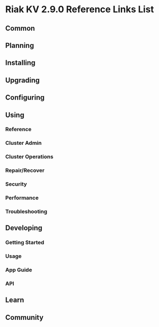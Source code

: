 
# Riak KV 2.9.0 Reference Links List

## Common

[downloads]: {{<baseurl>}}riak/kv/2.9.0p5/downloads/
[install index]: {{<baseurl>}}riak/kv/2.9.0p5/setup/installing
[upgrade index]: {{<baseurl>}}riak/kv/2.9.0p5/upgrading
[plan index]: {{<baseurl>}}riak/kv/2.9.0p5/planning
[config index]: {{<baseurl>}}riak/2.9.0p5/using/configuring/
[config reference]: {{<baseurl>}}riak/kv/2.9.0p5/configuring/reference/
[manage index]: {{<baseurl>}}riak/kv/2.9.0p5/using/managing
[performance index]: {{<baseurl>}}riak/kv/2.9.0p5/using/performance
[glossary vnode]: {{<baseurl>}}riak/kv/2.9.0p5/learn/glossary/#vnode
[contact basho]: https://www.tiot.jp/en/about-us/contact-us/

## Planning

[plan index]: {{<baseurl>}}riak/kv/2.9.0p5/setup/planning
[plan start]: {{<baseurl>}}riak/kv/2.9.0p5/setup/planning/start
[plan backend]: {{<baseurl>}}riak/kv/2.9.0p5/setup/planning/backend
[plan backend bitcask]: {{<baseurl>}}riak/kv/2.9.0p5/setup/planning/backend/bitcask
[plan backend leveldb]: {{<baseurl>}}riak/kv/2.9.0p5/setup/planning/backend/leveldb
[plan backend leveled]: {{<baseurl>}}riak/kv/2.9.0p5/setup/planning/backend/leveled
[plan backend memory]: {{<baseurl>}}riak/kv/2.9.0p5/setup/planning/backend/memory
[plan backend multi]: {{<baseurl>}}riak/kv/2.9.0p5/setup/planning/backend/multi
[plan cluster capacity]: {{<baseurl>}}riak/kv/2.9.0p5/setup/planning/cluster-capacity
[plan bitcask capacity]: {{<baseurl>}}riak/kv/2.9.0p5/setup/planning/bitcask-capacity-calc
[plan best practices]: {{<baseurl>}}riak/kv/2.9.0p5/setup/planning/best-practices
[plan future]: {{<baseurl>}}riak/kv/2.9.0p5/setup/planning/future

## Installing

[install index]: {{<baseurl>}}riak/kv/2.9.0p5/setup/installing
[install aws]: {{<baseurl>}}riak/kv/2.9.0p5/setup/installing/amazon-web-services
[install debian & ubuntu]: {{<baseurl>}}riak/kv/2.9.0p5/setup/installing/debian-ubuntu
[install freebsd]: {{<baseurl>}}riak/kv/2.9.0p5/setup/installing/freebsd
[install mac osx]: {{<baseurl>}}riak/kv/2.9.0p5/setup/installing/mac-osx
[install rhel & centos]: {{<baseurl>}}riak/kv/2.9.0p5/setup/installing/rhel-centos
[install smartos]: {{<baseurl>}}riak/kv/2.9.0p5/setup/installing/smartos
[install solaris]: {{<baseurl>}}riak/kv/2.9.0p5/setup/installing/solaris
[install suse]: {{<baseurl>}}riak/kv/2.9.0p5/setup/installing/suse
[install windows azure]: {{<baseurl>}}riak/kv/2.9.0p5/setup/installing/windows-azure

[install source index]: {{<baseurl>}}riak/kv/2.9.0p5/setup/installing/source
[install source erlang]: {{<baseurl>}}riak/kv/2.9.0p5/setup/installing/source/erlang
[install source jvm]: {{<baseurl>}}riak/kv/2.9.0p5/setup/installing/source/jvm

[install verify]: {{<baseurl>}}riak/kv/2.9.0p5/setup/installing/verify

## Upgrading

[upgrade index]: {{<baseurl>}}riak/kv/2.9.0p5/setup/upgrading
[upgrade checklist]: {{<baseurl>}}riak/kv/2.9.0p5/setup/upgrading/checklist
[upgrade version]: {{<baseurl>}}riak/kv/2.9.0p5/setup/upgrading/version
[upgrade cluster]: {{<baseurl>}}riak/kv/2.9.0p5/setup/upgrading/cluster
[upgrade mdc]: {{<baseurl>}}riak/kv/2.9.0p5/setup/upgrading/multi-datacenter
[upgrade downgrade]: {{<baseurl>}}riak/kv/2.9.0p5/setup/downgrade

## Configuring

[config index]: {{<baseurl>}}riak/kv/2.9.0p5/configuring
[config basic]: {{<baseurl>}}riak/kv/2.9.0p5/configuring/basic
[config backend]: {{<baseurl>}}riak/kv/2.9.0p5/configuring/backend
[config manage]: {{<baseurl>}}riak/kv/2.9.0p5/configuring/managing
[config reference]: {{<baseurl>}}riak/kv/2.9.0p5/configuring/reference/
[config strong consistency]: {{<baseurl>}}riak/kv/2.9.0p5/configuring/strong-consistency
[config load balance]: {{<baseurl>}}riak/kv/2.9.0p5/configuring/load-balancing-proxy
[config mapreduce]: {{<baseurl>}}riak/kv/2.9.0p5/configuring/mapreduce
[config search]: {{<baseurl>}}riak/kv/2.9.0p5/configuring/search/

[config v3 mdc]: {{<baseurl>}}riak/kv/2.9.0p5/configuring/v3-multi-datacenter
[config v3 nat]: {{<baseurl>}}riak/kv/2.9.0p5/configuring/v3-multi-datacenter/nat
[config v3 quickstart]: {{<baseurl>}}riak/kv/2.9.0p5/configuring/v3-multi-datacenter/quick-start
[config v3 ssl]: {{<baseurl>}}riak/kv/2.9.0p5/configuring/v3-multi-datacenter/ssl

[config v2 mdc]: {{<baseurl>}}riak/kv/2.9.0p5/configuring/v2-multi-datacenter
[config v2 nat]: {{<baseurl>}}riak/kv/2.9.0p5/configuring/v2-multi-datacenter/nat
[config v2 quickstart]: {{<baseurl>}}riak/kv/2.9.0p5/configuring/v2-multi-datacenter/quick-start
[config v2 ssl]: {{<baseurl>}}riak/kv/2.9.0p5/configuring/v2-multi-datacenter/ssl

## Using

[use index]: {{<baseurl>}}riak/kv/2.9.0p5/using/
[use admin commands]: {{<baseurl>}}riak/kv/2.9.0p5/using/cluster-admin-commands
[use running cluster]: {{<baseurl>}}riak/kv/2.9.0p5/using/running-a-cluster

### Reference

[use ref custom code]: {{<baseurl>}}riak/kv/2.9.0p5/using/reference/custom-code
[use ref handoff]: {{<baseurl>}}riak/kv/2.9.0p5/using/reference/handoff
[use ref monitoring]: {{<baseurl>}}riak/kv/2.9.0p5/using/reference/statistics-monitoring
[use ref search]: {{<baseurl>}}riak/kv/2.9.0p5/using/reference/search
[use ref 2i]: {{<baseurl>}}riak/kv/2.9.0p5/using/reference/secondary-indexes
[use ref snmp]: {{<baseurl>}}riak/kv/2.9.0p5/using/reference/snmp
[use ref strong consistency]: {{<baseurl>}}riak/kv/2.9.0p5/using/reference/strong-consistency
[use ref jmx]: {{<baseurl>}}riak/kv/2.9.0p5/using/reference/jmx
[use ref obj del]: {{<baseurl>}}riak/kv/2.9.0p5/using/reference/object-deletion/
[use ref v3 mdc]: {{<baseurl>}}riak/kv/2.9.0p5/using/reference/v3-multi-datacenter
[use ref v2 mdc]: {{<baseurl>}}riak/kv/2.9.0p5/using/reference/v2-multi-datacenter

### Cluster Admin

[use admin index]: {{<baseurl>}}riak/kv/2.9.0p5/using/admin/
[use admin commands]: {{<baseurl>}}riak/kv/2.9.0p5/using/admin/commands/
[use admin riak cli]: {{<baseurl>}}riak/kv/2.9.0p5/using/admin/riak-cli/
[use admin riak-admin]: {{<baseurl>}}riak/kv/2.9.0p5/using/admin/riak-admin/
[use admin riak control]: {{<baseurl>}}riak/kv/2.9.0p5/using/admin/riak-control/

### Cluster Operations

[cluster ops add remove node]: {{<baseurl>}}riak/kv/2.9.0p5/using/cluster-operations/adding-removing-nodes
[cluster ops inspect node]: {{<baseurl>}}riak/kv/2.9.0p5/using/cluster-operations/inspecting-node
[cluster ops change info]: {{<baseurl>}}riak/kv/2.9.0p5/using/cluster-operations/changing-cluster-info
[cluster ops load balance]: {{<baseurl>}}riak/kv/2.9.0p5/configuring/load-balancing-proxy
[cluster ops bucket types]: {{<baseurl>}}riak/kv/2.9.0p5/using/cluster-operations/bucket-types
[cluster ops handoff]: {{<baseurl>}}riak/kv/2.9.0p5/using/cluster-operations/handoff
[cluster ops log]: {{<baseurl>}}riak/kv/2.9.0p5/using/cluster-operations/logging
[cluster ops obj del]: {{<baseurl>}}riak/kv/2.9.0p5/using/reference/object-deletion
[cluster ops backup]: {{<baseurl>}}riak/kv/2.9.0p5/using/cluster-operations/backing-up
[cluster ops mdc]: {{<baseurl>}}riak/kv/2.9.0p5/using/cluster-operations/v3-multi-datacenter
[cluster ops strong consistency]: {{<baseurl>}}riak/kv/2.9.0p5/using/cluster-operations/strong-consistency
[cluster ops 2i]: {{<baseurl>}}riak/kv/2.9.0p5/using/reference/secondary-indexes
[cluster ops v3 mdc]: {{<baseurl>}}riak/kv/2.9.0p5/using/cluster-operations/v3-multi-datacenter
[cluster ops v2 mdc]: {{<baseurl>}}riak/kv/2.9.0p5/using/cluster-operations/v2-multi-datacenter

### Repair/Recover

[repair recover index]: {{<baseurl>}}riak/kv/2.9.0p5/using/repair-recovery
[repair recover index]: {{<baseurl>}}riak/kv/2.9.0p5/using/repair-recovery/failure-recovery/

### Security

[security index]: {{<baseurl>}}riak/kv/2.9.0p5/using/security/
[security basics]: {{<baseurl>}}riak/kv/2.9.0p5/using/security/basics
[security managing]: {{<baseurl>}}riak/kv/2.9.0p5/using/security/managing-sources/

### Performance

[perf index]: {{<baseurl>}}riak/kv/2.9.0p5/using/performance/
[perf benchmark]: {{<baseurl>}}riak/kv/2.9.0p5/using/performance/benchmarking
[perf open files]: {{<baseurl>}}riak/kv/2.9.0p5/using/performance/open-files-limit/
[perf erlang]: {{<baseurl>}}riak/kv/2.9.0p5/using/performance/erlang
[perf aws]: {{<baseurl>}}riak/kv/2.9.0p5/using/performance/amazon-web-services
[perf latency checklist]: {{<baseurl>}}riak/kv/2.9.0p5/using/performance/latency-reduction

### Troubleshooting

[troubleshoot http]: {{<baseurl>}}riak/kv/2.9.0p5/using/troubleshooting/http-204

## Developing

[dev index]: {{<baseurl>}}riak/kv/2.9.0p5/developing
[dev client libraries]: {{<baseurl>}}riak/kv/2.9.0p5/developing/client-libraries
[dev data model]: {{<baseurl>}}riak/kv/2.9.0p5/developing/data-modeling
[dev data types]: {{<baseurl>}}riak/kv/2.9.0p5/developing/data-types
[dev kv model]: {{<baseurl>}}riak/kv/2.9.0p5/developing/key-value-modeling

### Getting Started

[getting started]: {{<baseurl>}}riak/kv/2.9.0p5/developing/getting-started
[getting started java]: {{<baseurl>}}riak/kv/2.9.0p5/developing/getting-started/java
[getting started ruby]: {{<baseurl>}}riak/kv/2.9.0p5/developing/getting-started/ruby
[getting started python]: {{<baseurl>}}riak/kv/2.9.0p5/developing/getting-started/python
[getting started php]: {{<baseurl>}}riak/kv/2.9.0p5/developing/getting-started/php
[getting started csharp]: {{<baseurl>}}riak/kv/2.9.0p5/developing/getting-started/csharp
[getting started nodejs]: {{<baseurl>}}riak/kv/2.9.0p5/developing/getting-started/nodejs
[getting started erlang]: {{<baseurl>}}riak/kv/2.9.0p5/developing/getting-started/erlang
[getting started golang]: {{<baseurl>}}riak/kv/2.9.0p5/developing/getting-started/golang

[obj model java]: {{<baseurl>}}riak/kv/2.9.0p5/developing/getting-started/java/object-modeling
[obj model ruby]: {{<baseurl>}}riak/kv/2.9.0p5/developing/getting-started/ruby/object-modeling
[obj model python]: {{<baseurl>}}riak/kv/2.9.0p5/developing/getting-started/python/object-modeling
[obj model csharp]: {{<baseurl>}}riak/kv/2.9.0p5/developing/getting-started/csharp/object-modeling
[obj model nodejs]: {{<baseurl>}}riak/kv/2.9.0p5/developing/getting-started/nodejs/object-modeling
[obj model erlang]: {{<baseurl>}}riak/kv/2.9.0p5/developing/getting-started/erlang/object-modeling
[obj model golang]: {{<baseurl>}}riak/kv/2.9.0p5/developing/getting-started/golang/object-modeling

### Usage

[usage index]: {{<baseurl>}}riak/kv/2.9.0p5/developing/usage
[usage bucket types]: {{<baseurl>}}riak/kv/2.9.0p5/developing/usage/bucket-types
[usage commit hooks]: {{<baseurl>}}riak/kv/2.9.0p5/developing/usage/commit-hooks
[usage conflict resolution]: {{<baseurl>}}riak/kv/2.9.0p5/developing/usage/conflict-resolution
[usage content types]: {{<baseurl>}}riak/kv/2.9.0p5/developing/usage/content-types
[usage create objects]: {{<baseurl>}}riak/kv/2.9.0p5/developing/usage/creating-objects
[usage custom extractors]: {{<baseurl>}}riak/kv/2.9.0p5/developing/usage/custom-extractors
[usage delete objects]: {{<baseurl>}}riak/kv/2.9.0p5/developing/usage/deleting-objects
[usage mapreduce]: {{<baseurl>}}riak/kv/2.9.0p5/developing/usage/mapreduce
[usage search]: {{<baseurl>}}riak/kv/2.9.0p5/developing/usage/search
[usage search schema]: {{<baseurl>}}riak/kv/2.9.0p5/developing/usage/search-schemas
[usage search data types]: {{<baseurl>}}riak/kv/2.9.0p5/developing/usage/searching-data-types
[usage 2i]: {{<baseurl>}}riak/kv/2.9.0p5/developing/usage/secondary-indexes
[usage update objects]: {{<baseurl>}}riak/kv/2.9.0p5/developing/usage/updating-objects

### App Guide

[apps mapreduce]: {{<baseurl>}}riak/kv/2.9.0p5/developing/app-guide/advanced-mapreduce
[apps replication properties]: {{<baseurl>}}riak/kv/2.9.0p5/developing/app-guide/replication-properties
[apps strong consistency]: {{<baseurl>}}riak/kv/2.9.0p5/developing/app-guide/strong-consistency

### API

[dev api backend]: {{<baseurl>}}riak/kv/2.9.0p5/developing/api/backend
[dev api http]: {{<baseurl>}}riak/kv/2.9.0p5/developing/api/http
[dev api http status]: {{<baseurl>}}riak/kv/2.9.0p5/developing/api/http/status
[dev api pbc]: {{<baseurl>}}riak/kv/2.9.0p5/developing/api/protocol-buffers/

## Learn

[learn new nosql]: {{<baseurl>}}riak/kv/learn/new-to-nosql
[learn use cases]: {{<baseurl>}}riak/kv/learn/use-cases
[learn why riak]: {{<baseurl>}}riak/kv/learn/why-riak-kv

[glossary]: {{<baseurl>}}riak/kv/2.9.0p5/learn/glossary/
[glossary aae]: {{<baseurl>}}riak/kv/2.9.0p5/learn/glossary/#active-anti-entropy-aae
[glossary read rep]: {{<baseurl>}}riak/kv/2.9.0p5/learn/glossary/#read-repair
[glossary vnode]: {{<baseurl>}}riak/kv/2.9.0p5/learn/glossary/#vnode

[concept aae]: {{<baseurl>}}riak/kv/2.9.0p5/learn/concepts/active-anti-entropy/
[concept buckets]: {{<baseurl>}}riak/kv/2.9.0p5/learn/concepts/buckets
[concept cap neg]: {{<baseurl>}}riak/kv/2.9.0p5/learn/concepts/capability-negotiation
[concept causal context]: {{<baseurl>}}riak/kv/2.9.0p5/learn/concepts/causal-context
[concept clusters]: {{<baseurl>}}riak/kv/2.9.0p5/learn/concepts/clusters/
[concept crdts]: {{<baseurl>}}riak/kv/2.9.0p5/learn/concepts/crdts
[concept eventual consistency]: {{<baseurl>}}riak/kv/2.9.0p5/learn/concepts/eventual-consistency
[concept keys objects]: {{<baseurl>}}riak/kv/2.9.0p5/learn/concepts/keys-and-objects
[concept replication]: {{<baseurl>}}riak/kv/2.9.0p5/learn/concepts/replication
[concept strong consistency]: {{<baseurl>}}riak/kv/2.9.0p5/using/reference/strong-consistency
[concept vnodes]: {{<baseurl>}}riak/kv/2.9.0p5/learn/concepts/vnodes

## Community

[community]: {{<baseurl>}}community
[community projects]: {{<baseurl>}}community/projects
[reporting bugs]: {{<baseurl>}}community/reporting-bugs
[taishi]: {{<baseurl>}}community/taishi

